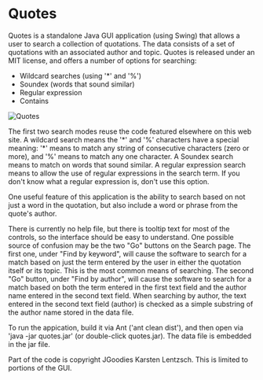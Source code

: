 # Quotes
Quotes is a standalone Java GUI application (using Swing) that allows a user to search a collection of quotations. The data consists of a set of quotations with an associated author and topic. Quotes is released under an MIT license, and offers a number of options for searching:

* Wildcard searches (using '\*' and '%')
* Soundex (words that sound similar)
* Regular expression
* Contains

![Quotes](http://argonium.github.io/quotes.png)

The first two search modes reuse the code featured elsewhere on this web site. A wildcard search means the '\*' and '%' characters have a special meaning: '\*' means to match any string of consecutive characters (zero or more), and '%' means to match any one character. A Soundex search means to match on words that sound similar. A regular expression search means to allow the use of regular expressions in the search term. If you don't know what a regular expression is, don't use this option.

One useful feature of this application is the ability to search based on not just a word in the quotation, but also include a word or phrase from the quote's author.

There is currently no help file, but there is tooltip text for most of the controls, so the interface should be easy to understand. One possible source of confusion may be the two "Go" buttons on the Search page. The first one, under "Find by keyword", will cause the software to search for a match based on just the term entered by the user in either the quotation itself or its topic. This is the most common means of searching. The second "Go" button, under "Find by author", will cause the software to search for a match based on both the term entered in the first text field and the author name entered in the second text field. When searching by author, the text entered in the second text field (author) is checked as a simple substring of the author name stored in the data file.

To run the appication, build it via Ant ('ant clean dist'), and then open via 'java -jar quotes.jar' (or double-click quotes.jar). The data file is embedded in the jar file.

Part of the code is copyright JGoodies Karsten Lentzsch. This is limited to portions of the GUI.
